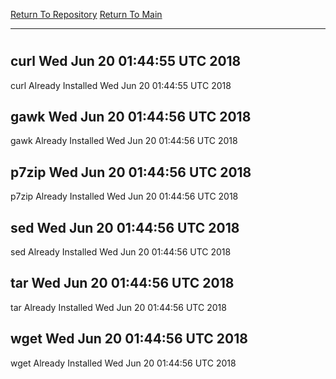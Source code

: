 [Return To Repository](https://github.com/deathbybandaid/piholeparser/)
[Return To Main](https://github.com/deathbybandaid/piholeparser/blob/master/RecentRunLogs/Mainlog.md)
____________________________________
# 
## curl Wed Jun 20 01:44:55 UTC 2018
curl Already Installed Wed Jun 20 01:44:55 UTC 2018
## gawk Wed Jun 20 01:44:56 UTC 2018
gawk Already Installed Wed Jun 20 01:44:56 UTC 2018
## p7zip Wed Jun 20 01:44:56 UTC 2018
p7zip Already Installed Wed Jun 20 01:44:56 UTC 2018
## sed Wed Jun 20 01:44:56 UTC 2018
sed Already Installed Wed Jun 20 01:44:56 UTC 2018
## tar Wed Jun 20 01:44:56 UTC 2018
tar Already Installed Wed Jun 20 01:44:56 UTC 2018
## wget Wed Jun 20 01:44:56 UTC 2018
wget Already Installed Wed Jun 20 01:44:56 UTC 2018
